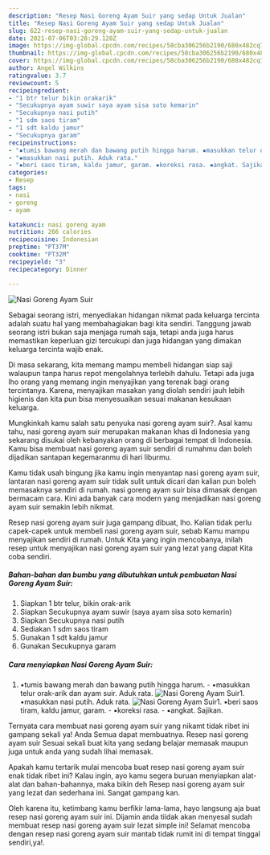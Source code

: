 ```yaml
---
description: "Resep Nasi Goreng Ayam Suir yang sedap Untuk Jualan"
title: "Resep Nasi Goreng Ayam Suir yang sedap Untuk Jualan"
slug: 622-resep-nasi-goreng-ayam-suir-yang-sedap-untuk-jualan
date: 2021-07-06T03:28:29.120Z
image: https://img-global.cpcdn.com/recipes/58cba306256b2190/680x482cq70/nasi-goreng-ayam-suir-foto-resep-utama.jpg
thumbnail: https://img-global.cpcdn.com/recipes/58cba306256b2190/680x482cq70/nasi-goreng-ayam-suir-foto-resep-utama.jpg
cover: https://img-global.cpcdn.com/recipes/58cba306256b2190/680x482cq70/nasi-goreng-ayam-suir-foto-resep-utama.jpg
author: Angel Wilkins
ratingvalue: 3.7
reviewcount: 5
recipeingredient:
- "1 btr telur bikin orakarik"
- "Secukupnya ayam suwir saya ayam sisa soto kemarin"
- "Secukupnya nasi putih"
- "1 sdm saos tiram"
- "1 sdt kaldu jamur"
- "Secukupnya garam"
recipeinstructions:
- "▪️tumis bawang merah dan bawang putih hingga harum. ▪️masukkan telur orak-arik dan ayam suir. Aduk rata."
- "▪️masukkan nasi putih. Aduk rata."
- "▪️beri saos tiram, kaldu jamur, garam. ▪️koreksi rasa. ▪️angkat. Sajikan."
categories:
- Resep
tags:
- nasi
- goreng
- ayam

katakunci: nasi goreng ayam 
nutrition: 266 calories
recipecuisine: Indonesian
preptime: "PT37M"
cooktime: "PT32M"
recipeyield: "3"
recipecategory: Dinner

---
```



![Nasi Goreng Ayam Suir](https://img-global.cpcdn.com/recipes/58cba306256b2190/680x482cq70/nasi-goreng-ayam-suir-foto-resep-utama.jpg)

Sebagai seorang istri, menyediakan hidangan nikmat pada keluarga tercinta adalah suatu hal yang membahagiakan bagi kita sendiri. Tanggung jawab seorang istri bukan saja menjaga rumah saja, tetapi anda juga harus memastikan keperluan gizi tercukupi dan juga hidangan yang dimakan keluarga tercinta wajib enak.

Di masa  sekarang, kita memang mampu membeli hidangan siap saji walaupun tanpa harus repot mengolahnya terlebih dahulu. Tetapi ada juga lho orang yang memang ingin menyajikan yang terenak bagi orang tercintanya. Karena, menyajikan masakan yang diolah sendiri jauh lebih higienis dan kita pun bisa menyesuaikan sesuai makanan kesukaan keluarga. 



Mungkinkah kamu salah satu penyuka nasi goreng ayam suir?. Asal kamu tahu, nasi goreng ayam suir merupakan makanan khas di Indonesia yang sekarang disukai oleh kebanyakan orang di berbagai tempat di Indonesia. Kamu bisa membuat nasi goreng ayam suir sendiri di rumahmu dan boleh dijadikan santapan kegemaranmu di hari liburmu.

Kamu tidak usah bingung jika kamu ingin menyantap nasi goreng ayam suir, lantaran nasi goreng ayam suir tidak sulit untuk dicari dan kalian pun boleh memasaknya sendiri di rumah. nasi goreng ayam suir bisa dimasak dengan bermacam cara. Kini ada banyak cara modern yang menjadikan nasi goreng ayam suir semakin lebih nikmat.

Resep nasi goreng ayam suir juga gampang dibuat, lho. Kalian tidak perlu capek-capek untuk membeli nasi goreng ayam suir, sebab Kamu mampu menyajikan sendiri di rumah. Untuk Kita yang ingin mencobanya, inilah resep untuk menyajikan nasi goreng ayam suir yang lezat yang dapat Kita coba sendiri.

<!--inarticleads1-->

##### Bahan-bahan dan bumbu yang dibutuhkan untuk pembuatan Nasi Goreng Ayam Suir:

1. Siapkan 1 btr telur, bikin orak-arik
1. Siapkan Secukupnya ayam suwir (saya ayam sisa soto kemarin)
1. Siapkan Secukupnya nasi putih
1. Sediakan 1 sdm saos tiram
1. Gunakan 1 sdt kaldu jamur
1. Gunakan Secukupnya garam




<!--inarticleads2-->

##### Cara menyiapkan Nasi Goreng Ayam Suir:

1. ▪️tumis bawang merah dan bawang putih hingga harum. - ▪️masukkan telur orak-arik dan ayam suir. Aduk rata.
<img src="https://img-global.cpcdn.com/steps/89c8e2b234bb576e/160x128cq70/nasi-goreng-ayam-suir-langkah-memasak-1-foto.jpg" alt="Nasi Goreng Ayam Suir">1. ▪️masukkan nasi putih. Aduk rata.
<img src="https://img-global.cpcdn.com/steps/1c778b3699f7d055/160x128cq70/nasi-goreng-ayam-suir-langkah-memasak-2-foto.jpg" alt="Nasi Goreng Ayam Suir">1. ▪️beri saos tiram, kaldu jamur, garam. - ▪️koreksi rasa. - ▪️angkat. Sajikan.




Ternyata cara membuat nasi goreng ayam suir yang nikamt tidak ribet ini gampang sekali ya! Anda Semua dapat membuatnya. Resep nasi goreng ayam suir Sesuai sekali buat kita yang sedang belajar memasak maupun juga untuk anda yang sudah lihai memasak.

Apakah kamu tertarik mulai mencoba buat resep nasi goreng ayam suir enak tidak ribet ini? Kalau ingin, ayo kamu segera buruan menyiapkan alat-alat dan bahan-bahannya, maka bikin deh Resep nasi goreng ayam suir yang lezat dan sederhana ini. Sangat gampang kan. 

Oleh karena itu, ketimbang kamu berfikir lama-lama, hayo langsung aja buat resep nasi goreng ayam suir ini. Dijamin anda tiidak akan menyesal sudah membuat resep nasi goreng ayam suir lezat simple ini! Selamat mencoba dengan resep nasi goreng ayam suir mantab tidak rumit ini di tempat tinggal sendiri,ya!.

